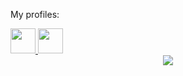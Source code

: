 
My profiles:

<div>
  <a href="https://www.salesforce.com/trailblazer/lxelnoe9tymas0ic5h">
    <img src ='https://res.cloudinary.com/startup-grind/image/upload/c_fill,dpr_2.0,f_auto,g_center,h_1080,q_100,w_1080/v1/gcs/platform-data-salesforce/events/trailhead-logo_sxOxVMt.png' width=40px height=40px>
  </a>
  <a href="https://www.linkedin.com/in/marcos-conninck-b6b729280/">
    <img src ='https://static.vecteezy.com/system/resources/previews/021/460/490/original/linkedin-logo-free-download-free-png.png' width=40px height=40px>
  </a>
  
</div>

<div id='Header' align='center'>
  <img src='https://media2.giphy.com/media/v1.Y2lkPTc5MGI3NjExcnZzMHhwejJnamg0M2VpY2xzODc3eXJkYmFuMWlzdWJ0NGt1OHQwZCZlcD12MV9pbnRlcm5hbF9naWZfYnlfaWQmY3Q9Zw/26tn33aiTi1jkl6H6/giphy.webp'
</div>
